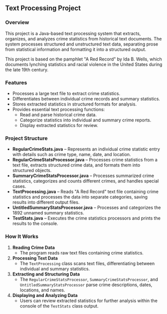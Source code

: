 ## Text Processing Project

### Overview
This project is a Java-based text processing system that extracts, organizes, and analyzes crime statistics from historical text documents. The system processes structured and unstructured text data, separating prose from statistical information and formatting it into a structured output.

This project is based on the pamphlet "A Red Record" by Ida B. Wells, which documents lynching statistics and racial violence in the United States during the late 19th century.

### Features
- Processes a large text file to extract crime statistics.
- Differentiates between individual crime records and summary statistics.
- Stores extracted statistics in structured formats for analysis.
- Provides essential text processing functions:
  - Read and parse historical crime data.
  - Categorize statistics into individual and summary crime reports.
  - Display extracted statistics for review.

### Project Structure
- **RegularCrimeStats.java** – Represents an individual crime statistic entry with details such as crime type, name, date, and location.
- **RegularCrimeStatsProcessor.java** – Processes crime statistics from a text file, extracts structured crime data, and formats them into structured objects.
- **SummaryCrimeStatsProcessor.java** – Processes summarized crime statistics, categorizes and counts different crimes, and handles special cases.
- **TextProcessing.java** – Reads "A Red Record" text file containing crime statistics and processes the data into separate categories, saving results into different output files.
- **UntitledSummaryStatsProcessor.java** – Processes and categorizes the 1892 unnamed summary statistics.
- **TestStats.java** – Executes the crime statistics processors and prints the results to the console.

### How It Works
1. **Reading Crime Data**
   - The program reads raw text files containing crime statistics.
2. **Processing Text Data**
   - The `TextProcessing` class scans text files, differentiating between individual and summary statistics.
3. **Extracting and Structuring Data**
   - The `RegularCrimeStatsProcessor`, `SummaryCrimeStatsProcessor`, and `UntitledSummaryStatsProcessor` parse crime descriptions, dates, locations, and names.
4. **Displaying and Analyzing Data**
   - Users can review extracted statistics for further analysis within the console of the `TestStats` class output.

